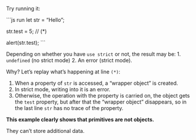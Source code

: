 Try running it:

\`\`\`js run let str = “Hello”;

str.test = 5; // (\*)

alert(str.test); \`\`\`

Depending on whether you have `use strict` or not, the result may be: 1. `undefined` (no strict mode) 2. An error (strict mode).

Why? Let’s replay what’s happening at line `(*)`:

1.  When a property of `str` is accessed, a “wrapper object” is created.
2.  In strict mode, writing into it is an error.
3.  Otherwise, the operation with the property is carried on, the object gets the `test` property, but after that the “wrapper object” disappears, so in the last line `str` has no trace of the property.

**This example clearly shows that primitives are not objects.**

They can’t store additional data.
